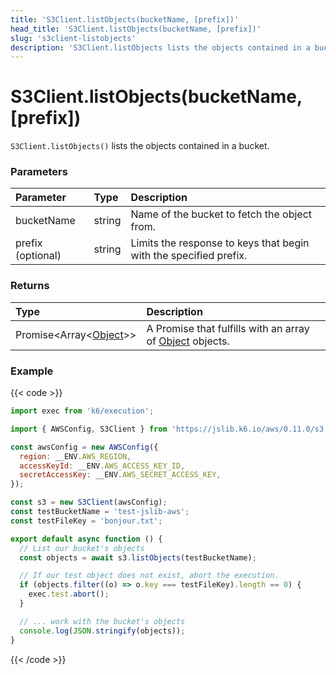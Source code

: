 ```yaml
---
title: 'S3Client.listObjects(bucketName, [prefix])'
head_title: 'S3Client.listObjects(bucketName, [prefix])'
slug: 's3client-listobjects'
description: 'S3Client.listObjects lists the objects contained in a bucket'
---
```


# S3Client.listObjects(bucketName, [prefix])

`S3Client.listObjects()` lists the objects contained in a bucket.

### Parameters

| Parameter         | Type   | Description                                                       |
| :---------------- | :----- | :---------------------------------------------------------------- |
| bucketName        | string | Name of the bucket to fetch the object from.                      |
| prefix (optional) | string | Limits the response to keys that begin with the specified prefix. |

### Returns

| Type                                                                | Description                                                                                           |
| :------------------------------------------------------------------ | :---------------------------------------------------------------------------------------------------- |
| Promise<Array<[Object](https://grafana.com/docs/k6/<K6_VERSION>/javascript-api/jslib/aws/s3client/object)>> | A Promise that fulfills with an array of [Object](https://grafana.com/docs/k6/<K6_VERSION>/javascript-api/jslib/aws/s3client/object) objects. |

### Example

{{< code >}}

```javascript
import exec from 'k6/execution';

import { AWSConfig, S3Client } from 'https://jslib.k6.io/aws/0.11.0/s3.js';

const awsConfig = new AWSConfig({
  region: __ENV.AWS_REGION,
  accessKeyId: __ENV.AWS_ACCESS_KEY_ID,
  secretAccessKey: __ENV.AWS_SECRET_ACCESS_KEY,
});

const s3 = new S3Client(awsConfig);
const testBucketName = 'test-jslib-aws';
const testFileKey = 'bonjour.txt';

export default async function () {
  // List our bucket's objects
  const objects = await s3.listObjects(testBucketName);

  // If our test object does not exist, abort the execution.
  if (objects.filter((o) => o.key === testFileKey).length == 0) {
    exec.test.abort();
  }

  // ... work with the bucket's objects
  console.log(JSON.stringify(objects));
}
```

{{< /code >}}